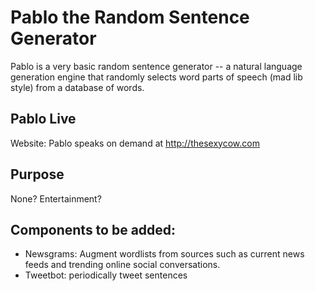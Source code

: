 
# Pablo the Random Sentence Generator
Pablo is a very basic random sentence generator -- a natural language generation engine that randomly selects word parts of speech (mad lib style) from a database of words. 

## Pablo Live
Website: Pablo speaks on demand at http://thesexycow.com

## Purpose
None? Entertainment? 

## Components to be added: 
 * Newsgrams: Augment wordlists from sources such as current news feeds and trending online social conversations. 
 * Tweetbot: periodically tweet sentences

